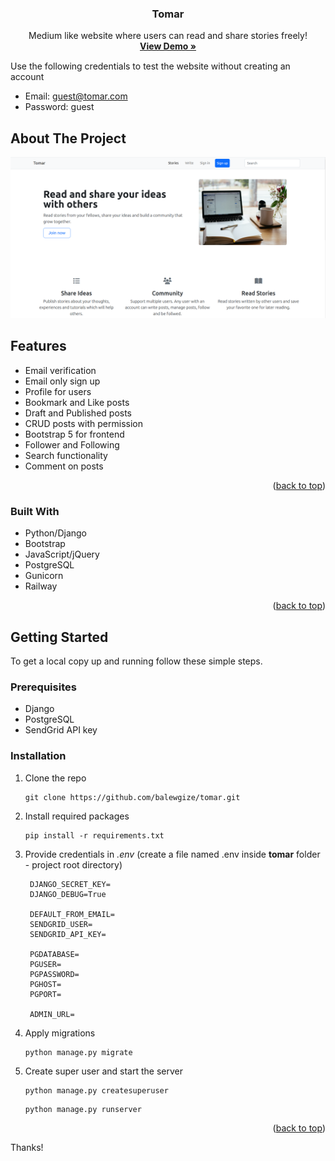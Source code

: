 <a name="readme-top"></a>

<div align="center" style="margin-bottom: 15px;">
  <h3 align="center">Tomar</h3>

  <p align="center">
    Medium like website where users can read and share stories freely!
    <br />
    <a href="https://tomar.up.railway.app/" target="_blank"><strong>View Demo »</strong></a>
    <br />
  </p>
</div>

Use the following credentials to test the website without creating an account

- Email: guest@tomar.com
- Password: guest

<!-- ABOUT THE PROJECT -->
## About The Project

[![Screenshot](static/images/home-page.png?raw=true "Tomar")](https://tomar.up.railway.app/)


## Features
- Email verification
- Email only sign up
- Profile for users
- Bookmark and Like posts 
- Draft and Published posts
- CRUD posts with permission
- Bootstrap 5 for frontend
- Follower and Following 
- Search functionality
- Comment on posts

<p align="right">(<a href="#readme-top">back to top</a>)</p>

### Built With
- Python/Django
- Bootstrap
- JavaScript/jQuery
- PostgreSQL
- Gunicorn
- Railway

<p align="right">(<a href="#readme-top">back to top</a>)</p>


<!-- GETTING STARTED -->
## Getting Started

To get a local copy up and running follow these simple steps.

### Prerequisites

* Django
* PostgreSQL
* SendGrid API key

### Installation

1. Clone the repo
   ```
   git clone https://github.com/balewgize/tomar.git
   ```
2. Install required packages
   ```
   pip install -r requirements.txt
   ```
3. Provide credentials in *.env*  (create a file named .env inside **tomar** folder - project root directory)
   ```
    DJANGO_SECRET_KEY=
    DJANGO_DEBUG=True

    DEFAULT_FROM_EMAIL=
    SENDGRID_USER=
    SENDGRID_API_KEY=

    PGDATABASE=
    PGUSER=
    PGPASSWORD=
    PGHOST=
    PGPORT=

    ADMIN_URL=
   ```
4. Apply migrations
    ```
    python manage.py migrate
    ```
5. Create super user and start the server
    ```
    python manage.py createsuperuser
    ```
    ```
    python manage.py runserver
    ```
<p align="right">(<a href="#readme-top">back to top</a>)</p>

Thanks!
